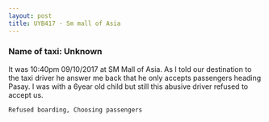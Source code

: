```yaml
---
layout: post
title: UYB417 - Sm mall of Asia 
---
```


### Name of taxi: Unknown

It was 10:40pm 09/10/2017 at SM Mall of Asia. As I told our destination to the taxi driver he answer me back that he only accepts passengers heading Pasay. I was with a 6year old child but still this abusive driver refused to accept us. 

```Refused boarding, Choosing passengers```
